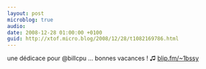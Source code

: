 ```yaml
---
layout: post
microblog: true
audio: 
date: 2008-12-28 01:00:00 +0100
guid: http://xtof.micro.blog/2008/12/28/t1082169786.html
---
```

une dédicace pour @billcpu ... bonnes vacances !  ♫ [blip.fm/~1bssy](http://blip.fm/~1bssy)
